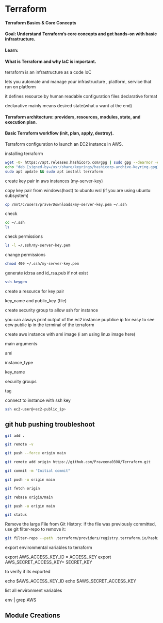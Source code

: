 # Terraform

#### Terraform Basics & Core Concepts

#### Goal: Understand Terraform’s core concepts and get hands-on with basic infrastructure.
#### Learn:
#### What is Terraform and why IaC is important.
terraform is an infrastructure as a code IoC

lets you automate and manage your infrastructure , platform, service that run on platform  

it defines resource by human readable  configuration files declarative format

declarative mainly means desired state(what u want at the end)


#### Terraform architecture: providers, resources, modules, state, and execution plan.

#### Basic Terraform workflow (init, plan, apply, destroy).


Terraform configuration to launch an EC2 instance in AWS.

installing terraform

```bash
wget -O- https://apt.releases.hashicorp.com/gpg | sudo gpg --dearmor -o /usr/share/keyrings/hashicorp-archive-keyring.gpg
echo "deb [signed-by=/usr/share/keyrings/hashicorp-archive-keyring.gpg] https://apt.releases.hashicorp.com $(lsb_release -cs) main" | sudo tee /etc/apt/sources.list.d/hashicorp.list
sudo apt update && sudo apt install terraform
```

create key pair in aws instances (my-server-key)

copy key pair from windows(host) to ubuntu wsl (if you are using ubuntu subsystem)

```bash 
cp /mnt/c/users/prave/Downloads/my-server-key.pem ~/.ssh
```
check 
```bash
cd ~/.ssh
ls
```
check permissions 

```bash
ls -l ~/.ssh/my-server-key.pem
```
change permissions 

```bash
chmod 400 ~/.ssh/my-server-key.pem
```
generate id:rsa and id_rsa.pub  if not exist

```bash
ssh-keygen
```
create a resource for key pair 

key_name and public_key (file) 

create security group to allow ssh for instance 

you can always print output of the ec2 instance pupblice ip for easy to see ecw public ip in the terminal of the terraform 


create aws instance with ami image (i am using linux image here)

main arguments 

ami

instance_type

key_name

security groups 

tag 

connect to instance with ssh key

```bash
ssh ec2-user@<ec2-public_ip>
```


## git hub pushing troubleshoot 

```bash
git add .

git remote -v

git push --force origin main

git remote add origin https://github.com/Praveena0308/Terraform.git

git commit -m "Initial commit"

git push -u origin main

git fetch origin

git rebase origin/main

git push -u origin main

git status
```
Remove the large File from Git History:
If the file was previously committed, use git filter-repo to remove it:

```bash
git filter-repo --path .terraform/providers/registry.terraform.io/hashicorp/aws/5.66.0/linux_amd64/terraform-provider-aws_v5.66.0_x5 --invert-paths
```

export environmental variables to terraform 

export AWS_ACCESS_KEY_ID = ACCESS_KEY
export AWS_SECRET_ACCESS_KEY= SECRET_KEY

to verify if its exported 

echo $AWS_ACCESS_KEY_ID
echo $AWS_SECRET_ACCESS_KEY

list all environment variables

env | grep AWS

## Module Creations



